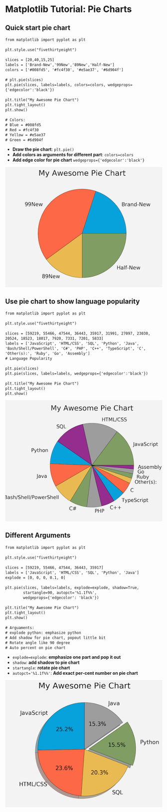 # Matplotlib Tutorial: Pie Charts

## Quick start pie chart

```
from matplotlib import pyplot as plt

plt.style.use("fivethirtyeight")

slices = [20,40,15,25]
labels = ['Brand-New','99New','89New','Half-New']
colors = ['#008fd5', '#fc4f30', '#e5ae37', '#6d904f']

# plt.pie(slices)
plt.pie(slices, labels=labels, colors=colors, wedgeprops={'edgecolor':'black'})

plt.title("My Awesome Pie Chart")
plt.tight_layout()
plt.show()

# Colors:
# Blue = #008fd5
# Red = #fc4f30
# Yellow = #e5ae37
# Green = #6d904f
```

* **Draw the pie chart**: `plt.pie()`
* **Add colors as arguments for different part**: `colors=colors` 
* **Add edge color for pie chart** `wedgeprops={'edgecolor':'black'}`

![Alt Image Text](images/42_1.png "Body image")

## Use pie chart to show language popularity

```
from matplotlib import pyplot as plt

plt.style.use("fivethirtyeight")

slices = [59219, 55466, 47544, 36443, 35917, 31991, 27097, 23030, 20524, 18523, 18017, 7920, 7331, 7201, 5833]
labels = ['JavaScript', 'HTML/CSS', 'SQL', 'Python', 'Java', 'Bash/Shell/PowerShell', 'C#', 'PHP', 'C++', 'TypeScript', 'C', 'Other(s):', 'Ruby', 'Go', 'Assembly']
# Language Popularity

plt.pie(slices)
plt.pie(slices, labels=labels, wedgeprops={'edgecolor':'black'})

plt.title("My Awesome Pie Chart")
plt.tight_layout()
plt.show()
```
![Alt Image Text](images/42_2.png "Body image")

## Different Arguments

```
from matplotlib import pyplot as plt

plt.style.use("fivethirtyeight")

slices = [59219, 55466, 47544, 36443, 35917]
labels = ['JavaScript', 'HTML/CSS', 'SQL', 'Python', 'Java']
explode = [0, 0, 0, 0.1, 0]

plt.pie(slices, labels=labels, explode=explode, shadow=True,
        startangle=90, autopct='%1.1f%%',
        wedgeprops={'edgecolor': 'black'})

plt.title("My Awesome Pie Chart")
plt.tight_layout()
plt.show()

# Arguaments:
# explode python: emphasize python 
# Add shadow for pie chart, popout little bit
# Rotate angle like 90 degree
# Auto percent on pie chart 
```

* `explode=explode`: **emphasize one part and pop it out**
* `shadow`: **add shadow to pie chart**
* `startangle`: **rotate pie chart**
* `autopct='%1.1f%%'`: **Add exact per-cent number on pie chart**

![Alt Image Text](images/42_3.png "Body image")



